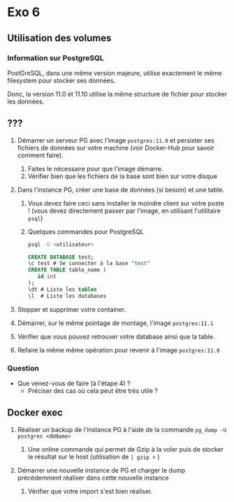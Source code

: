 # Exo 6

## Utilisation des volumes

### Information sur PostgreSQL

PostGreSQL, dans une même version majeure, utilise exactement le même filesystem pour stocker ses données.

Donc, la version 11.0 et 11.10  utilise la même structure de fichier pour stocker les données.



## ???

1. Démarrer un serveur PG avec l'image `postgres:11.0` et persister ses fichiers de données sur votre machine (voir Docker-Hub pour savoir comment faire). 

   1. Faites le nécessaire pour que l'image démarre.
   2. Vérifier bien que les fichiers de la base sont bien sur votre disque

2. Dans l'instance PG, créer une base de données (si besoin) et une table.

   1. Vous devez faire ceci sans installer le moindre client sur votre poste ! (vous devez directement passer par l'image, en utilisant l'utilitaire `psql`)

   2. Quelques commandes pour PostgreSQL

      ```bash
      psql -U <utilisateur>
      ```

      ```sql
      CREATE DATABASE test;
      \c test # Se connecter à la base "test"
      CREATE TABLE table_name (
         id int
      );
      \dt # Liste les tables
      \l  # Liste les databases
      ```

      

3. Stopper et supprimer votre container.

4. Démarrer, sur le même pointage de montage, l'image `postgres:11.1`

5. Vérifier que vous pouvez retrouver votre database ainsi que la table.

6. Refaire la même même opération pour revenir à l'image `postgres:11.0`

### Question

* Que venez-vous de faire (à l'étape 4) ?
  * Préciser des cas où cela peut être très utile ?

## Docker exec

1. Réaliser un backup de l'instance PG à l'aide de la commande `pg_dump -U postgres <dbName>`
   1. Une online commande qui permet de Gzip à la voler puis de stocker le résultat sur le host (utilisation de `| gzip >` )

2. Démarrer une nouvelle instance de PG et charger le dump précédemment réaliser dans cette nouvelle instance
   1. Vérifier que votre import s'est bien réaliser.